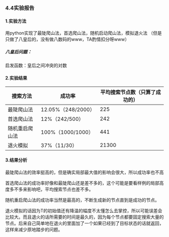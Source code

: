 ### 4.4实验报告

#### 1.实验方法
用python实现了最陡爬山法，首选爬山法，随机启动爬山法，模拟退火法
（但是只做了八皇后的，没有做八数码的www，TA酌情扣分呀www）

##### 八皇后问题：
启发函数：皇后之间冲突的对数

#### 2.实验结果

|   搜索方法    |   成功率 | 平均搜索节点数（只算了成功的）
|--------------|-------|----------------------
|   最陡爬山法   | 12.05%（248/2000）    |   225 |
|   首选爬山法   |   12%（242/500）     | 242   |
|   随机重启爬山法 |   100%（1000/1000） |   441 |
|   退火模拟    |   37%（11/30）      |   21300   |


#### 3.结果分析
最陡爬山法的效率挺高的，但是确实局部最大值的影响会很大，所以成功率也不高

首选爬山法的成功率好像和最陡爬山还是差不多的，这个可能是要看样例的局部高度多不多来影响吧，平均搜索节点也差不多。

随机重启爬山法的成功率当然是最高的，不断生成新的节点直到是成功的节点。

退火模拟的话因为T的初始值还有降温的幅度不太懂怎么去掌控，所以可能误差会比较大。而且退火的话所需要的时间是最久的，因为每个节点都要固定搜索大量的节点。后来自己简单地在退火的里面加了一个如果已经到了目标状态的话就返回，这样来减少原地踏步的问题。



